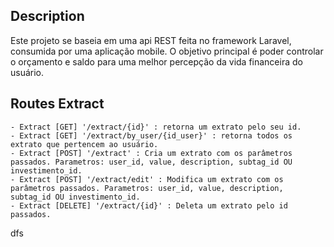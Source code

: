 
## Description

Este projeto se baseia em uma api REST feita no framework Laravel, consumida por uma aplicação mobile. O objetivo principal é poder controlar o orçamento e saldo para uma melhor percepção da vida financeira do usuário.


## Routes Extract
    
    - Extract [GET] '/extract/{id}' : retorna um extrato pelo seu id.
    - Extract [GET] '/extract/by_user/{id_user}' : retorna todos os extrato que pertencem ao usuário.  
    - Extract [POST] '/extract' : Cria um extrato com os parâmetros passados. Parametros: user_id, value, description, subtag_id OU investimento_id.
    - Extract [POST] '/extract/edit' : Modifica um extrato com os parâmetros passados. Parametros: user_id, value, description, subtag_id OU investimento_id.
    - Extract [DELETE] '/extract/{id}' : Deleta um extrato pelo id passados.  
dfs